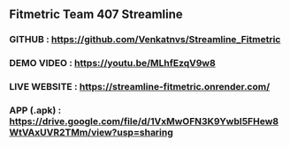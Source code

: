 ## Fitmetric Team 407 Streamline 

### GITHUB : https://github.com/Venkatnvs/Streamline_Fitmetric
### DEMO VIDEO : https://youtu.be/MLhfEzqV9w8
### LIVE WEBSITE : https://streamline-fitmetric.onrender.com/
### APP (.apk) : https://drive.google.com/file/d/1VxMwOFN3K9YwbI5FHew8WtVAxUVR2TMm/view?usp=sharing

